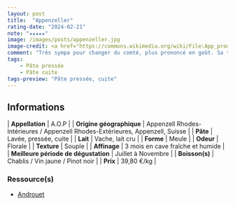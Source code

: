 ```yaml
---
layout: post
title:  "Appenzeller"
rating-date: "2024-02-21"
note: "★★★★★"
image: /images/posts/appenzeller.jpg
image-credit: <a href="https://commons.wikimedia.org/wiki/File:App_product_0001_bc.jpg">Ulled</a>, <a href="https://creativecommons.org/licenses/by-sa/4.0">CC BY-SA 4.0</a>, via Wikimedia Commons
comment: "Très sympa pour changer du comté, plus prononcé en goût. Sa texture est un peu plus souple également."
tags:
    - Pâte pressée
    - Pâte cuite
tags-preview: "Pâte pressée, cuite"
---
```


## Informations

| **Appellation** | A.O.P |
| **Origine géographique** | Appenzell Rhodes-Intérieures / Appenzell Rhodes-Extérieures, Appenzell, Suisse |
| **Pâte** | Lavée, pressée, cuite |
| **Lait** | Vache, lait cru |
| **Forme** | Meule |
| **Odeur** | Florale |
| **Texture** | Souple |
| **Affinage** | 3 mois en cave fraîche et humide |
| **Meilleure période de dégustation** | Juillet à Novembre |
| **Boisson(s)** | Chablis / Vin jaune / Pinot noir |
| **Prix** | 39,80 €/kg |

### Ressource(s)
* [Androuet](https://androuet.com/appenzeller-ou-appenzel-189.html)